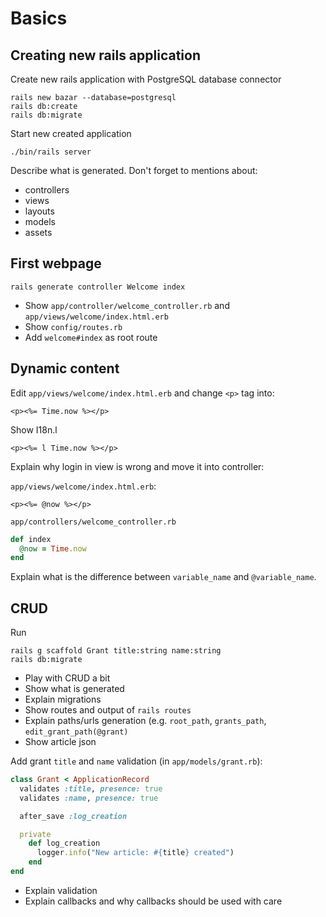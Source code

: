 # Basics

## Creating new rails application

Create new rails application with PostgreSQL database connector

```
rails new bazar --database=postgresql
rails db:create
rails db:migrate
```

Start new created application

```
./bin/rails server
```

Describe what is generated. Don't forget to mentions about:

  * controllers
  * views
  * layouts
  * models
  * assets

## First webpage

```
rails generate controller Welcome index
```

* Show `app/controller/welcome_controller.rb` and
  `app/views/welcome/index.html.erb`
* Show `config/routes.rb`
* Add `welcome#index` as root route

## Dynamic content

Edit `app/views/welcome/index.html.erb` and change `<p>` tag into:

```erb
<p><%= Time.now %></p>
```

Show I18n.l

```erb
<p><%= l Time.now %></p>
```

Explain why login in view is wrong and move it into controller:

`app/views/welcome/index.html.erb`:

```erb
<p><%= @now %></p>
```

`app/controllers/welcome_controller.rb`

```ruby
def index
  @now = Time.now
end
```

Explain what is the difference between `variable_name` and `@variable_name`.

## CRUD

Run

```
rails g scaffold Grant title:string name:string
rails db:migrate
```

* Play with CRUD a bit
* Show what is generated
* Explain migrations
* Show routes and output of `rails routes`
* Explain paths/urls generation (e.g. `root_path`, `grants_path`,
  `edit_grant_path(@grant)`
* Show article json

Add grant `title` and `name` validation (in `app/models/grant.rb`):

```ruby
class Grant < ApplicationRecord
  validates :title, presence: true
  validates :name, presence: true

  after_save :log_creation

  private
    def log_creation
      logger.info("New article: #{title} created")
    end
end
```

* Explain validation
* Explain callbacks and why callbacks should be used with care

